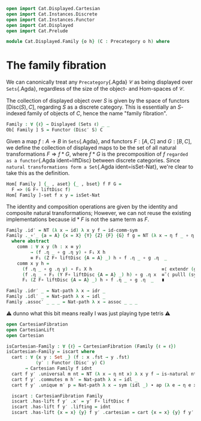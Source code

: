 ```agda
open import Cat.Displayed.Cartesian
open import Cat.Instances.Discrete
open import Cat.Instances.Functor
open import Cat.Displayed
open import Cat.Prelude

module Cat.Displayed.Family {o h} (C : Precategory o h) where
```

<!--
```
open import Cat.Reasoning C
open Precategory C
open Displayed
open Functor
open _=>_
```
-->

# The family fibration

We can canonically treat any `Precategory`{.Agda} $\mathcal{C}$ as being
displayed over `Sets`{.Agda}, regardless of the size of the object- and
Hom-spaces of $\mathcal{C}$. 

The collection of displayed object over $S$ is given by the space of
functors $[\mathrm{Disc}(S),C]$, regarding $S$ as a discrete category.
This is essentially an $S$-indexed family of objects of $C$, hence the
name "family fibration".

```agda
Family : ∀ {ℓ} → Displayed (Sets ℓ) _ _
Ob[ Family ] S = Functor (Disc′ S) C
```

Given a map $f : A \to B$ in `Sets`{.Agda}, and functors $F : [A,C]$ and
$G : [B,C]$, we define the collection of displayed maps to be the set of
all natural transformations $F \Rightarrow f*G$, where $f*G$ is the
precomposition of $f$ `regarded as a functor`{.Agda ident=liftDisc}
between discrete categories. Since `natural transformations form a
Set`{.Agda ident=isSet-Nat}, we're clear to take this as the definition.

```agda
Hom[ Family ] {_ , aset} {_ , bset} f F G = 
  F => (G F∘ liftDisc f)
Hom[ Family ]-set f x y = isSet-Nat
```

The identity and composition operations are given by the identity and
composite natural transformations; However, we can not reuse the
existing implementations because $\mathrm{id}*F$ is not the same term as
$F$.

```agda
Family .id′ = NT (λ x → id) λ x y f → id-comm-sym
Family ._∘′_ {a = A} {x = X} {Y} {Z} {F} {G} f g = NT (λ x → η f _ ∘ η g _) comm
  where abstract
    comm : ∀ x y (h : x ≡ y) 
         → (f .η _ ∘ g .η y) ∘ F₁ X h 
         ≡ F₁ (Z F∘ liftDisc {A = A} _) h ∘ f .η _ ∘ g .η  _
    comm x y h =
      (f .η _ ∘ g .η y) ∘ F₁ X h                          ≡⟨ extendr (g .is-natural _ _ _) ⟩
      (f .η _ ∘ F₁ (Y F∘ liftDisc {A = A} _) h) ∘ g .η x  ≡˘⟨ pulll (sym (f .is-natural _ _ _)) ⟩
      F₁ (Z F∘ liftDisc {A = A} _) h ∘ f .η _ ∘ g .η  _   ∎

Family .idr′ _ = Nat-path λ x → idr _
Family .idl′ _ = Nat-path λ x → idl _
Family .assoc′ _ _ _ = Nat-path λ x → assoc _ _ _
```

⚠️ dunno what this bit means really I was just playing type tetris ⚠️

```agda
open CartesianFibration
open CartesianLift
open Cartesian

isCartesian-Family : ∀ {ℓ} → CartesianFibration (Family {ℓ = ℓ})
isCartesian-Family = iscart where
  cart : ∀ {x y : Set _} (f : x .fst → y .fst) 
           (y′ : Functor (Disc′ y) C)
       → Cartesian Family f idnt
  cart f y′ .universal m nt = NT (λ x → η nt x) λ x y f → is-natural nt x y f
  cart f y′ .commutes m h′ = Nat-path λ x → idl _
  cart f y′ .unique m′ p = Nat-path λ x → sym (idl _) ∙ ap (λ e → η e x) p

  iscart : CartesianFibration Family
  iscart .has-lift f y′ .x′ = y′ F∘ liftDisc f
  iscart .has-lift f y′ .lifting = idnt
  iscart .has-lift {x = x} {y} f y′ .cartesian = cart {x = x} {y} f y′
```
